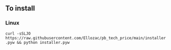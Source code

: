 ## To install
### Linux
```curl -sSLJO https://raw.githubusercontent.com/Ellozac/pb_tech_price/main/installer.pyw && python installer.pyw```
